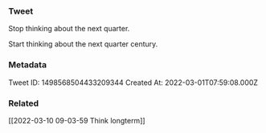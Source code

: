 ### Tweet
Stop thinking about the next quarter.

Start thinking about the next quarter century.

### Metadata
Tweet ID: 1498568504433209344
Created At: 2022-03-01T07:59:08.000Z

### Related
[[2022-03-10 09-03-59 Think longterm]]

